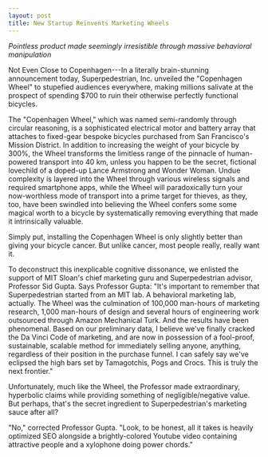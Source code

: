 ```yaml
---
layout: post
title: New Startup Reinvents Marketing Wheels
---
```


*Pointless product made seemingly irresistible through massive behavioral manipulation*

Not Even Close to Copenhagen---In a literally brain-stunning announcement today, Superpedestrian, Inc. unveiled the "Copenhagen Wheel" to stupefied audiences everywhere, making millions salivate at the prospect of spending $700 to ruin their otherwise perfectly functional bicycles.

The "Copenhagen Wheel," which was named semi-randomly through circular reasoning, is a sophisticated electrical motor and battery array that attaches to fixed-gear bespoke bicycles purchased from San Francisco's Mission District. In addition to increasing the weight of your bicycle by 300%, the Wheel transforms the limitless range of the pinnacle of human-powered transport into 40 km, unless you happen to be the secret, fictional lovechild of a doped-up Lance Armstrong and Wonder Woman. Undue complexity is layered into the Wheel through various wireless signals and required smartphone apps, while the Wheel will paradoxically turn your now-worthless mode of transport into a prime target for thieves, as they, too, have been swindled into believing the Wheel confers some some magical worth to a bicycle by systematically removing everything that made it intrinsically valuable.

Simply put, installing the Copenhagen Wheel is only slightly better than giving your bicycle cancer. But unlike cancer, most people really, really want it.

To deconstruct this inexplicable cognitive dissonance, we enlisted the support of MIT Sloan's chief marketing guru and Superpedestrian advisor, Professor Sid Gupta. Says Professor Gupta: "It's important to remember that Superpedestrian started from an MIT lab. A behavioral marketing lab, actually. The Wheel was the culmination of 100,000 man-hours of marketing research, 1,000 man-hours of design and several hours of engineering work outsourced through Amazon Mechanical Turk. And the results have been phenomenal. Based on our preliminary data, I believe we've finally cracked the Da Vinci Code of marketing, and are now in possession of a fool-proof, sustainable, scalable method for immediately selling anyone, anything, regardless of their position in the purchase funnel. I can safely say we've eclipsed the high bars set by Tamagotchis, Pogs and Crocs. This is truly the next frontier."

Unfortunately, much like the Wheel, the Professor made extraordinary, hyperbolic claims while providing something of negligible/negative value. But perhaps, that's the secret ingredient to Superpedestrian's marketing sauce after all?

"No," corrected Professor Gupta. "Look, to be honest, all it takes is heavily optimized SEO alongside a brightly-colored Youtube video containing attractive people and a xylophone doing power chords."
